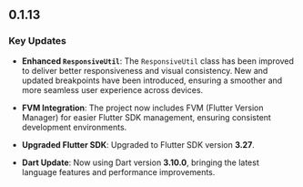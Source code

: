 ## 0.1.13

### Key Updates

- **Enhanced `ResponsiveUtil`**: The `ResponsiveUtil` class has been improved to deliver better responsiveness and visual consistency. New and updated breakpoints have been introduced, ensuring a smoother and more seamless user experience across devices.

- **FVM Integration**: The project now includes FVM (Flutter Version Manager) for easier Flutter SDK management, ensuring consistent development environments.

- **Upgraded Flutter SDK**: Upgraded to Flutter SDK version **3.27**.

- **Dart Update**: Now using Dart version **3.10.0**, bringing the latest language features and performance improvements.
